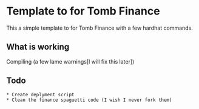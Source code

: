 # Template to for Tomb Finance

This a simple template to for Tomb Finance with a few hardhat commands.

## What is working

 Compiling (a few lame warnings[I will fix this later])  

## Todo

    * Create deplyment script
    * Clean the finance spaguetti code (I wish I never fork them)
